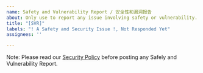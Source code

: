```yaml
---
name: Safety and Vulnerability Report / 安全性和漏洞报告
about: Only use to report any issue involving safety or vulnerability.
title: "[SVR]"
labels: "! A Safety and Security Issue !, Not Responded Yet"
assignees: ''

---
```


Note: Please read our [Security Policy](https://github.com/Move2win/Arduino-Railroad-System-Solution/security/policy) before posting any Safely and Vulnerability Report.
